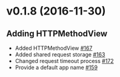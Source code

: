 # v0.1.8 (2016-11-30)

## Adding HTTPMethodView

- Added HTTPMethodView [#167](https://github.com/channelcat/sanic/issues/167)
- Added shared request storage [#163](https://github.com/channelcat/sanic/issues/163)
- Changed request timeout process [#172](https://github.com/channelcat/sanic/issues/172)
- Provide a default app name [#159](https://github.com/channelcat/sanic/issues/159)
